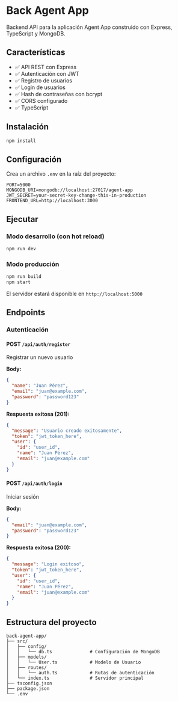 # Back Agent App

Backend API para la aplicación Agent App construido con Express, TypeScript y MongoDB.

## Características

- ✅ API REST con Express
- ✅ Autenticación con JWT
- ✅ Registro de usuarios
- ✅ Login de usuarios
- ✅ Hash de contraseñas con bcrypt
- ✅ CORS configurado
- ✅ TypeScript

## Instalación

```bash
npm install
```

## Configuración

Crea un archivo `.env` en la raíz del proyecto:

```env
PORT=5000
MONGODB_URI=mongodb://localhost:27017/agent-app
JWT_SECRET=your-secret-key-change-this-in-production
FRONTEND_URL=http://localhost:3000
```

## Ejecutar

### Modo desarrollo (con hot reload)
```bash
npm run dev
```

### Modo producción
```bash
npm run build
npm start
```

El servidor estará disponible en `http://localhost:5000`

## Endpoints

### Autenticación

#### POST `/api/auth/register`
Registrar un nuevo usuario

**Body:**
```json
{
  "name": "Juan Pérez",
  "email": "juan@example.com",
  "password": "password123"
}
```

**Respuesta exitosa (201):**
```json
{
  "message": "Usuario creado exitosamente",
  "token": "jwt_token_here",
  "user": {
    "id": "user_id",
    "name": "Juan Pérez",
    "email": "juan@example.com"
  }
}
```

#### POST `/api/auth/login`
Iniciar sesión

**Body:**
```json
{
  "email": "juan@example.com",
  "password": "password123"
}
```

**Respuesta exitosa (200):**
```json
{
  "message": "Login exitoso",
  "token": "jwt_token_here",
  "user": {
    "id": "user_id",
    "name": "Juan Pérez",
    "email": "juan@example.com"
  }
}
```

## Estructura del proyecto

```
back-agent-app/
├── src/
│   ├── config/
│   │   └── db.ts              # Configuración de MongoDB
│   ├── models/
│   │   └── User.ts            # Modelo de Usuario
│   ├── routes/
│   │   └── auth.ts            # Rutas de autenticación
│   └── index.ts               # Servidor principal
├── tsconfig.json
├── package.json
└── .env
```
